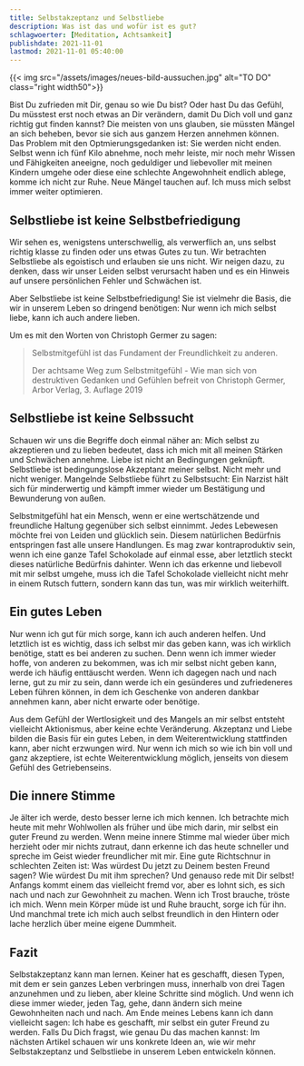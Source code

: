 ```yaml
---
title: Selbstakzeptanz und Selbstliebe
description: Was ist das und wofür ist es gut?
schlagwoerter: [Meditation, Achtsamkeit]
publishdate: 2021-11-01
lastmod: 2021-11-01 05:40:00
---
```


{{< img src="/assets/images/neues-bild-aussuchen.jpg" alt="TO DO" class="right width50">}}

Bist Du zufrieden mit Dir, genau so wie Du bist? Oder hast Du das Gefühl, Du müsstest erst noch etwas an Dir verändern, damit Du Dich voll und ganz richtig gut finden kannst? Die meisten von uns glauben, sie müssten Mängel an sich beheben, bevor sie sich aus ganzem Herzen annehmen können. Das Problem mit den Optmierungsgedanken ist: Sie werden nicht enden. Selbst wenn ich fünf Kilo abnehme, noch mehr leiste, mir noch mehr Wissen und Fähigkeiten aneeigne, noch geduldiger und liebevoller mit meinen Kindern umgehe oder diese eine schlechte Angewohnheit endlich ablege, komme ich nicht zur Ruhe. Neue Mängel tauchen auf. Ich muss mich selbst immer weiter optimieren.


## Selbstliebe ist keine Selbstbefriedigung

Wir sehen es, wenigstens unterschwellig, als verwerflich an, uns selbst richtig klasse zu finden oder uns etwas Gutes zu tun. Wir betrachten Selbstliebe als egoistisch und erlauben sie uns nicht. Wir neigen dazu, zu denken, dass wir unser Leiden selbst verursacht haben und es ein Hinweis auf unsere persönlichen Fehler und Schwächen ist. 

Aber Selbstliebe ist keine Selbstbefriedigung! Sie ist vielmehr die Basis, die wir in unserem Leben so dringend benötigen: Nur wenn ich mich selbst liebe, kann ich auch andere lieben.

Um es mit den Worten von Christoph Germer zu sagen:

> Selbstmitgefühl ist das Fundament der Freundlichkeit zu anderen. 
>
> Der achtsame Weg zum Selbstmitgefühl - Wie man sich von destruktiven Gedanken und Gefühlen befreit von Christoph Germer, Arbor Verlag, 3. Auflage 2019

## Selbstliebe ist keine Selbssucht

Schauen wir uns die Begriffe doch einmal näher an: Mich selbst zu akzeptieren und zu lieben bedeutet, dass ich mich mit all meinen Stärken und Schwächen annehme. Liebe ist nicht an Bedingungen geknüpft. Selbstliebe ist bedingungslose Akzeptanz meiner selbst. Nicht mehr und nicht weniger. Mangelnde Selbstliebe führt zu Selbstsucht: Ein Narzist hält sich für minderwertig und kämpft immer wieder um Bestätigung und Bewunderung von außen.

Selbstmitgefühl hat ein Mensch, wenn er eine wertschätzende und freundliche Haltung gegenüber sich selbst einnimmt. Jedes Lebewesen möchte frei von Leiden und glücklich sein. Diesem natürlichen Bedürfnis entspringen fast alle unsere Handlungen. Es mag zwar kontraproduktiv sein, wenn ich eine ganze Tafel Schokolade auf einmal esse, aber letztlich steckt dieses natürliche Bedürfnis dahinter. Wenn ich das erkenne und liebevoll mit mir selbst umgehe, muss ich die Tafel Schokolade vielleicht nicht mehr in einem Rutsch futtern, sondern kann das tun, was mir wirklich weiterhilft. 

## Ein gutes Leben

Nur wenn ich gut für mich sorge, kann ich auch anderen helfen. Und letztlich ist es wichtig, dass ich selbst mir das geben kann, was ich wirklich benötige, statt es bei anderen zu suchen. Denn wenn ich immer wieder hoffe, von anderen zu bekommen, was ich mir selbst nicht geben kann, werde ich häufig enttäuscht werden. Wenn ich dagegen nach und nach lerne, gut zu mir zu sein, dann werde ich ein gesünderes und zufriedeneres Leben führen können, in dem ich Geschenke von anderen dankbar annehmen kann, aber nicht erwarte oder benötige.

Aus dem Gefühl der Wertlosigkeit und des Mangels an mir selbst entsteht vielleicht Aktionismus, aber keine echte Veränderung. Akzeptanz und Liebe bilden die Basis für ein gutes Leben, in dem Weiterentwicklung stattfinden kann, aber nicht erzwungen wird. Nur wenn ich mich so wie ich bin voll und ganz akzeptiere, ist echte Weiterentwicklung möglich, jenseits von diesem Gefühl des Getriebenseins. 

## Die innere Stimme

Je älter ich werde, desto besser lerne ich mich kennen. Ich betrachte mich heute mit mehr Wohlwollen als früher und übe mich darin, mir selbst ein guter Freund zu werden. Wenn meine innere Stimme mal wieder über mich herzieht oder mir nichts zutraut, dann erkenne ich das heute schneller und spreche im Geist wieder freundlicher mit mir. Eine gute Richtschnur in schlechten Zeiten ist: Was würdest Du jetzt zu Deinem besten Freund sagen? Wie würdest Du mit ihm sprechen? Und genauso rede mit Dir selbst! Anfangs kommt einem das vielleicht fremd vor, aber es lohnt sich, es sich nach und nach zur Gewohnheit zu machen. Wenn ich Trost brauche, tröste ich mich. Wenn mein Körper müde ist und Ruhe braucht, sorge ich für ihn. Und manchmal trete ich mich auch selbst freundlich in den Hintern oder lache herzlich über meine eigene Dummheit.

## Fazit

Selbstakzeptanz kann man lernen. Keiner hat es geschafft, diesen Typen, mit dem er sein ganzes Leben verbringen muss, innerhalb von drei Tagen anzunehmen und zu lieben, aber kleine Schritte sind möglich. Und wenn ich diese immer wieder, jeden Tag, gehe, dann ändern sich meine Gewohnheiten nach und nach. Am Ende meines Lebens kann ich dann vielleicht sagen: Ich habe es geschafft, mir selbst ein guter Freund zu werden. 
Falls Du Dich fragst, wie genau Du das machen kannst: Im nächsten Artikel schauen wir uns konkrete Ideen an, wie wir mehr Selbstakzeptanz und Selbstliebe in unserem Leben entwickeln können.
